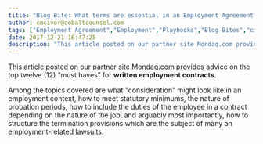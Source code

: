 ```yaml
---
title: "Blog Bite: What terms are essential in an Employment Agreement?"
author: cmcivor@cobaltcounsel.com
tags: ["Employment Agreement","Employment","Playbooks","Blog Bites","cmcivor"]
date: 2017-12-21 16:47:25
description: "This article posted on our partner site Mondaq.com provides advice on the top twelve “must haves” for written employment contracts. Among the topics covered are what 'consideration' might look like..."
---
```


[This article posted on our partner site Mondaq.com](http://www.mondaq.com/canada/x/294264/employee+rights+labour+relations/Top+Ten+MustHaves+For+Employment+Agreements) provides advice on the top twelve (12) “must haves” for **written employment contracts**. 

Among the topics covered are what "consideration" might look like in an employment context, how to meet statutory minimums, the nature of probation periods, how to include the duties of the employee in a contract depending on the nature of the job, and arguably most importantly, how to structure the termination provisions which are the subject of many an employment-related lawsuits.
